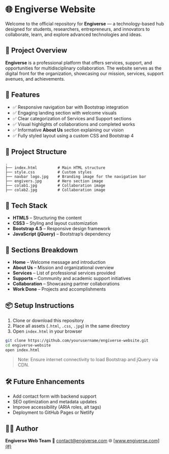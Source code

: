 # 🌐 Engiverse Website

Welcome to the official repository for **Engiverse** — a technology-based hub designed for students, researchers, entrepreneurs, and innovators to collaborate, learn, and explore advanced technologies and ideas.

## 📄 Project Overview

**Engiverse** is a professional platform that offers services, support, and opportunities for multidisciplinary collaboration. The website serves as the digital front for the organization, showcasing our mission, services, support avenues, and achievements.

## 🚀 Features

* ✅ Responsive navigation bar with Bootstrap integration
* ✅ Engaging landing section with welcome visuals
* ✅ Clear categorization of Services and Support sections
* ✅ Visual highlights of collaborations and completed works
* ✅ Informative **About Us** section explaining our vision
* ✅ Fully styled layout using a custom CSS and Bootstrap 4

## 📁 Project Structure

```
.
├── index.html         # Main HTML structure
├── style.css          # Custom styles
├── navbar logo.jpg    # Branding image for the navigation bar
├── engivers.jpg       # Hero section image
├── colab1.jpg         # Collaboration image
├── colab2.jpg         # Collaboration image
```

## 🎨 Tech Stack

* **HTML5** – Structuring the content
* **CSS3** – Styling and layout customization
* **Bootstrap 4.5** – Responsive design framework
* **JavaScript (jQuery)** – Bootstrap’s dependency

## 🧩 Sections Breakdown

* **Home** – Welcome message and introduction
* **About Us** – Mission and organizational overview
* **Services** – List of professional services provided
* **Supports** – Community and academic support initiatives
* **Collaboration** – Showcasing partner collaborations
* **Work Done** – Projects and accomplishments

## 📦 Setup Instructions

1. Clone or download this repository
2. Place all assets (`.html`, `.css`, `.jpg`) in the same directory
3. Open `index.html` in your browser

```bash
git clone https://github.com/yourusername/engiverse-website.git
cd engiverse-website
open index.html
```

> Note: Ensure internet connectivity to load Bootstrap and jQuery via CDN.

## 🛠️ Future Enhancements

* Add contact form with backend support
* SEO optimization and metadata updates
* Improve accessibility (ARIA roles, alt tags)
* Deployment to GitHub Pages or Netlify

## 👨‍💻 Author

**Engiverse Web Team**
📧 [contact@engiverse.com](mailto:engiverse25@gmail.com)
🌐 [www.engiverse.com](#)

